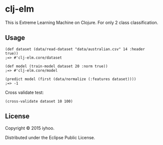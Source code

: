 # clj-elm

This is Extreme Learning Machine on Clojure. For only 2 class classification.  

## Usage

`(def dataset (data/read-dataset "data/australian.csv" 14 :header true))`  
`;=> #'clj-elm.core/dataset`

`(def model (train-model dataset 20 :norm true))`  
`;=> #'clj-elm.core/model`

`(predict model (first (data/normalize (:features dataset))))`  
`;=> -1`  
  
Cross validate test:

`(cross-validate dataset 10 100)`

## License

Copyright © 2015 iyhoo.

Distributed under the Eclipse Public License.
